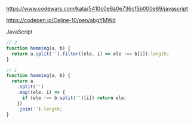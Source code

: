 https://www.codewars.com/kata/5410c0e6a0e736cf5b000e69/javascript

https://codepen.io/Celine-10/pen/abgYMWd

JavaScript

```js
// 2
function hamming(a, b) {
  return a.split('').filter((ele, i) => ele !== b[i]).length;
}
```

```js
// 1
function hamming(a, b) {
  return a
    .split('')
    .map((ele, i) => {
      if (ele !== b.split('')[i]) return ele;
    })
    .join('').length;
}
```
